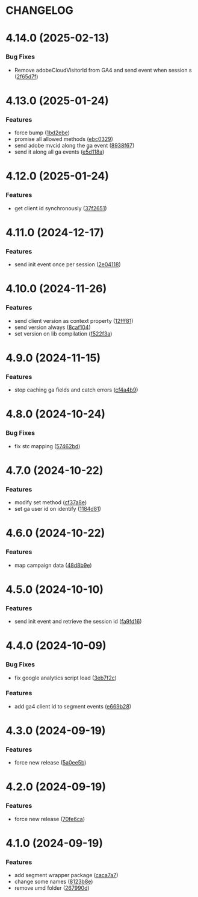 # CHANGELOG

# 4.14.0 (2025-02-13)


### Bug Fixes

* Remove adobeCloudVisitorId from GA4 and send event when session s ([2f65d7f](https://github.com/SUI-Components/sui/commit/2f65d7f4764ff00f1ea286aeed711b1383374936))



# 4.13.0 (2025-01-24)


### Features

* force bump ([1bd2ebe](https://github.com/SUI-Components/sui/commit/1bd2ebe7bb118e8bdc69d1854bd1d969377e3d98))
* promise all allowed methods ([ebc0329](https://github.com/SUI-Components/sui/commit/ebc0329bfe9eb9172031ab6fe80ac958512d8f5c))
* send adobe mvcid along the ga event ([8938f67](https://github.com/SUI-Components/sui/commit/8938f67a1f6b38810fc2c2b004ce4fc776a38e8d))
* send it along all ga events ([e5d118a](https://github.com/SUI-Components/sui/commit/e5d118aee7c655d12673f41a09582078a253ded4))



# 4.12.0 (2025-01-24)


### Features

* get client id synchronously ([37f2651](https://github.com/SUI-Components/sui/commit/37f2651be223dcf208852c8fd44b7f9b20c084e0))



# 4.11.0 (2024-12-17)


### Features

* send init event once per session ([2e04118](https://github.com/SUI-Components/sui/commit/2e0411855cb1dd5a321820e36242ea6d222f8d87))



# 4.10.0 (2024-11-26)


### Features

* send client version as context property ([12fff81](https://github.com/SUI-Components/sui/commit/12fff8171522a770485d6e5e9e75309046371c62))
* send version always ([8caf104](https://github.com/SUI-Components/sui/commit/8caf104d91fdebfd83df18effe95c3eee18ab907))
* set version on lib compilation ([f522f3a](https://github.com/SUI-Components/sui/commit/f522f3aaa8bf4d0e161f3ccb4ce3e487fb635542))



# 4.9.0 (2024-11-15)


### Features

* stop caching ga fields and catch errors ([cf4a4b9](https://github.com/SUI-Components/sui/commit/cf4a4b927cbbfaa973ca6cae12eb09f04f58c4f7))



# 4.8.0 (2024-10-24)


### Bug Fixes

* fix stc mapping ([57462bd](https://github.com/SUI-Components/sui/commit/57462bd97720993ffd36f1da05f2d7b4bbfdbcc2))



# 4.7.0 (2024-10-22)


### Features

* modify set method ([cf37a8e](https://github.com/SUI-Components/sui/commit/cf37a8e761f73bb7ba6fcb1ed7a765d41cc5b630))
* set ga user id on identify ([1184d81](https://github.com/SUI-Components/sui/commit/1184d8143f18ab7cb6d5245f43ee589299215e49))



# 4.6.0 (2024-10-22)


### Features

* map campaign data ([48d8b9e](https://github.com/SUI-Components/sui/commit/48d8b9e707a74586cec93544ec0a2136bb1892ae))



# 4.5.0 (2024-10-10)


### Features

* send init event and retrieve the session id ([fa9fd16](https://github.com/SUI-Components/sui/commit/fa9fd16dbf9ce34d9c2e66c4a77c2792b08345ab))



# 4.4.0 (2024-10-09)


### Bug Fixes

* fix google analytics script load ([3eb7f2c](https://github.com/SUI-Components/sui/commit/3eb7f2cb97b6c50100d319bf9b9802ce2725bf3e))


### Features

* add ga4 client id to segment events ([e669b28](https://github.com/SUI-Components/sui/commit/e669b28a983d0d992bd646b94670931711405402))



# 4.3.0 (2024-09-19)


### Features

* force new release ([5a0ee5b](https://github.com/SUI-Components/sui/commit/5a0ee5bd56eca33f6b7cfdd7ae9e9f9e2ddd079c))



# 4.2.0 (2024-09-19)


### Features

* force new release ([70fe6ca](https://github.com/SUI-Components/sui/commit/70fe6caa88270e3134d1cf9cde9efa76226f3ae1))



# 4.1.0 (2024-09-19)


### Features

* add segment wrapper package ([caca7a7](https://github.com/SUI-Components/sui/commit/caca7a75de391a8a78a420226ccb363f67ae02af))
* change some names ([8123b8e](https://github.com/SUI-Components/sui/commit/8123b8ed6238bf52c84194945e5e4d87001a9f6f))
* remove umd folder ([267990d](https://github.com/SUI-Components/sui/commit/267990d9f39b654002b20c7d8b328e6a447eeebf))